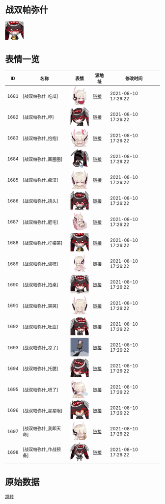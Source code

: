 # 战双帕弥什

<img src="./cover.jpg" height="60" alt="cover" />

# 表情一览

|ID|名称|表情|源地址|修改时间|
|----|----|----|----|----|
|1681|[战双帕弥什_吃瓜]|<img src="./pic/001681_%5B战双帕弥什_吃瓜%5D.png" height="60" alt="吃瓜"/>|[链接](http://i0.hdslb.com/bfs/emote/8541c44effd3f69a71b1e96a586ac0fe5b765c45.png)|2021-08-10 17:26:22|
|1682|[战双帕弥什_哼]|<img src="./pic/001682_%5B战双帕弥什_哼%5D.png" height="60" alt="哼"/>|[链接](http://i0.hdslb.com/bfs/emote/59748ef499690a7931c198cd4e0343d5a05d63da.png)|2021-08-10 17:26:22|
|1683|[战双帕弥什_抱抱]|<img src="./pic/001683_%5B战双帕弥什_抱抱%5D.png" height="60" alt="抱抱"/>|[链接](http://i0.hdslb.com/bfs/emote/83a6ae3a34c54e6ebef7d0ca5ad540f61c1df678.png)|2021-08-10 17:26:22|
|1684|[战双帕弥什_画圈圈]|<img src="./pic/001684_%5B战双帕弥什_画圈圈%5D.png" height="60" alt="画圈圈"/>|[链接](http://i0.hdslb.com/bfs/emote/167a9b59900ef721dd3fd19e6216a71d4eb85dfb.png)|2021-08-10 17:26:22|
|1685|[战双帕弥什_痴汉]|<img src="./pic/001685_%5B战双帕弥什_痴汉%5D.png" height="60" alt="痴汉"/>|[链接](http://i0.hdslb.com/bfs/emote/9987980413cc6f550ea7e5f071fe1166cef729b7.png)|2021-08-10 17:26:22|
|1686|[战双帕弥什_挠头]|<img src="./pic/001686_%5B战双帕弥什_挠头%5D.png" height="60" alt="挠头"/>|[链接](http://i0.hdslb.com/bfs/emote/b1930eefe111a6e140f17669368aed831aeab5f4.png)|2021-08-10 17:26:22|
|1687|[战双帕弥什_肥宅]|<img src="./pic/001687_%5B战双帕弥什_肥宅%5D.png" height="60" alt="肥宅"/>|[链接](http://i0.hdslb.com/bfs/emote/3ac9e30424ff0122d4ca274cac3ed236d2853e46.png)|2021-08-10 17:26:22|
|1688|[战双帕弥什_柠檬茶]|<img src="./pic/001688_%5B战双帕弥什_柠檬茶%5D.png" height="60" alt="柠檬茶"/>|[链接](http://i0.hdslb.com/bfs/emote/02180f96d9b38797873286035dcfe738ad382cbb.png)|2021-08-10 17:26:22|
|1689|[战双帕弥什_诶嘿]|<img src="./pic/001689_%5B战双帕弥什_诶嘿%5D.png" height="60" alt="诶嘿"/>|[链接](http://i0.hdslb.com/bfs/emote/98c27f2281019fa5ef0872da88401d03313463b2.png)|2021-08-10 17:26:22|
|1690|[战双帕弥什_拍桌]|<img src="./pic/001690_%5B战双帕弥什_拍桌%5D.png" height="60" alt="拍桌"/>|[链接](http://i0.hdslb.com/bfs/emote/2bd9551d81a1edf8013dc75ca18b875050db9dd3.png)|2021-08-10 17:26:22|
|1691|[战双帕弥什_哭哭]|<img src="./pic/001691_%5B战双帕弥什_哭哭%5D.png" height="60" alt="哭哭"/>|[链接](http://i0.hdslb.com/bfs/emote/71e7feb027f42ec299a440c3031534d6bdc4e604.png)|2021-08-10 17:26:22|
|1692|[战双帕弥什_吐血]|<img src="./pic/001692_%5B战双帕弥什_吐血%5D.png" height="60" alt="吐血"/>|[链接](http://i0.hdslb.com/bfs/emote/3b53c31e32cf8806770f760a74b167b14610df8c.png)|2021-08-10 17:26:22|
|1693|[战双帕弥什_凉了]|<img src="./pic/001693_%5B战双帕弥什_凉了%5D.png" height="60" alt="凉了"/>|[链接](http://i0.hdslb.com/bfs/emote/142bcb77a9564db8ab5f429ad1e623c9fa446abd.png)|2021-08-10 17:26:22|
|1694|[战双帕弥什_托腮]|<img src="./pic/001694_%5B战双帕弥什_托腮%5D.png" height="60" alt="托腮"/>|[链接](http://i0.hdslb.com/bfs/emote/e196eeadb34eb7238206d606b801ef8e0516d00a.png)|2021-08-10 17:26:22|
|1695|[战双帕弥什_喷了]|<img src="./pic/001695_%5B战双帕弥什_喷了%5D.png" height="60" alt="喷了"/>|[链接](http://i0.hdslb.com/bfs/emote/5424a9d241653492c296d8c8b4c889f2202fac8a.png)|2021-08-10 17:26:22|
|1696|[战双帕弥什_星星眼]|<img src="./pic/001696_%5B战双帕弥什_星星眼%5D.png" height="60" alt="星星眼"/>|[链接](http://i0.hdslb.com/bfs/emote/1595f4072f90b756f15834f70bb188872c107a37.png)|2021-08-10 17:26:22|
|1697|[战双帕弥什_我即天命]|<img src="./pic/001697_%5B战双帕弥什_我即天命%5D.png" height="60" alt="我即天命"/>|[链接](http://i0.hdslb.com/bfs/emote/2dd6a60bcdce44e54f07c090b1b8849ee76ae4a0.png)|2021-08-10 17:26:22|
|1698|[战双帕弥什_作战预备]|<img src="./pic/001698_%5B战双帕弥什_作战预备%5D.png" height="60" alt="作战预备"/>|[链接](http://i0.hdslb.com/bfs/emote/82d3b0c747cff3e8523cfd10e0e58c03dac885a3.png)|2021-08-10 17:26:22|

# 原始数据

[跳转](./raw.json)

